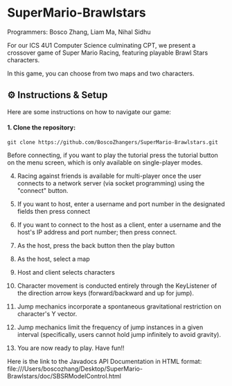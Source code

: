# SuperMario-Brawlstars
Programmers: Bosco Zhang, Liam Ma, Nihal Sidhu

For our ICS 4U1 Computer Science culminating CPT, we present a crossover game of Super Mario Racing, featuring playable Brawl Stars characters. 

In this game, you can choose from two maps and two characters. 

## ⚙️ Instructions & Setup

Here are some instructions on how to navigate our game:

#### 1. Clone the repository:
```
git clone https://github.com/BoscoZhangers/SuperMario-Brawlstars.git
```

   Before connecting, if you want to play the tutorial press the tutorial button on the menu screen, which is only available on single-player modes.
  
4. Racing against friends is available for multi-player once the user connects to a network server (via socket programming) using the "connect" button.
   
5. If you want to host, enter a username and port number in the designated fields then press connect

6. If you want to connect to the host as a client, enter a username and the host's IP address and port number; then press connect.

7. As the host, press the back button then the play button

8. As the host, select a map

9. Host and client selects characters

10. Character movement is conducted entirely through the KeyListener of the direction arrow keys (forward/backward and up for jump).

11. Jump mechanics incorporate a spontaneous gravitational restriction on character's Y vector.

12. Jump mechanics limit the frequency of jump instances in a given interval (specifically, users cannot hold jump infinitely to avoid gravity).

13. You are now ready to play. Have fun!!

Here is the link to the Javadocs API Documentation in HTML format: file:///Users/boscozhang/Desktop/SuperMario-Brawlstars/doc/SBSRModelControl.html
